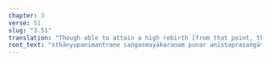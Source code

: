 ```yaml
---
chapter: 3
verse: 51
slug: "3.51"
translation: "Though able to attain a high rebirth [from that point, the yogin,] inclined to disinterest, gives rise [instead] to no more attachment or pride."
root_text: "sthānyupanimantraṇe saṅgasmayākaraṇaṃ punar aniṣṭaprasaṅgāt"
---
```


